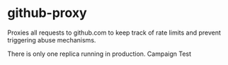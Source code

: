 # github-proxy

Proxies all requests to github.com to keep track of rate limits and prevent triggering abuse mechanisms.

There is only one replica running in production.
Campaign Test
